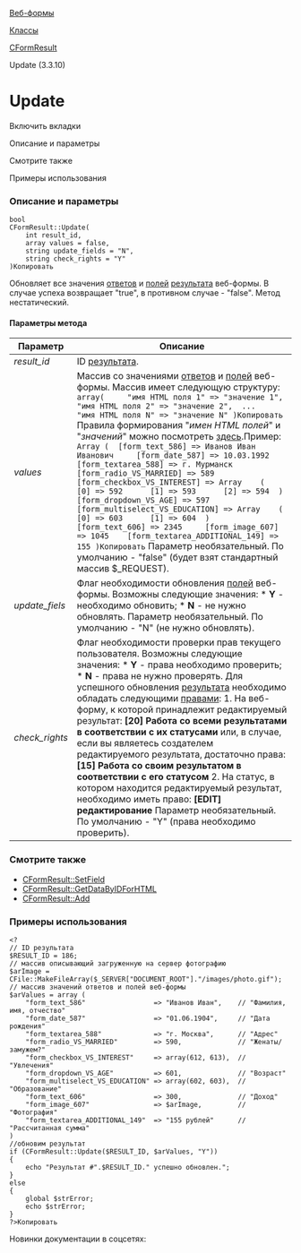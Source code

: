 [Веб-формы](/api_help/form/index.php)

[Классы](/api_help/form/classes/index.php)

[CFormResult](/api_help/form/classes/cformresult/index.php)

Update (3.3.10)

Update
======

Включить вкладки

Описание и параметры

Смотрите также

Примеры использования

### Описание и параметры

```
bool
CFormResult::Update(
	int result_id,
	array values = false,
	string update_fields = "N",
	string check_rights = "Y"
)Копировать
```

Обновляет все значения [ответов](/api_help/form/terms.php#answer) и [полей](/api_help/form/terms.php#field) [результата](/api_help/form/terms.php#result) веб-формы. В случае успеха возвращает "true", в противном случае - "false". Метод нестатический.

#### Параметры метода

| Параметр | Описание |
| --- | --- |
| *result\_id* | ID [результата](/api_help/form/terms.php#result). |
| *values* | Массив со значениями [ответов](/api_help/form/terms.php#answer) и [полей](/api_help/form/terms.php#field) веб-формы. Массив имеет следующую структуру:  ``` array( 	"имя HTML поля 1" => "значение 1", 	"имя HTML поля 2" => "значение 2", 	... 	"имя HTML поля N" => "значение N" )Копировать ```  Правила формирования "*имен HTML полей*" и "*значений*" можно посмотреть [здесь](/api_help/form/htmlnames.php).Пример:  ``` Array ( 	[form_text_586] => Иванов Иван Иванович 	[form_date_587] => 10.03.1992 	[form_textarea_588] => г. Мурманск 	[form_radio_VS_MARRIED] => 589 	[form_checkbox_VS_INTEREST] => Array 	( 		[0] => 592 		[1] => 593 		[2] => 594 	) 	[form_dropdown_VS_AGE] => 597 	[form_multiselect_VS_EDUCATION] => Array 	( 		[0] => 603 		[1] => 604 	) 	[form_text_606] => 2345 	[form_image_607] => 1045 	[form_textarea_ADDITIONAL_149] => 155 )Копировать ```  Параметр необязательный. По умолчанию - "false" (будет взят стандартный массив $\_REQUEST). |
| *update\_fiels* | Флаг необходимости обновления [полей](/api_help/form/terms.php#field) веб-формы. Возможны следующие значения:  * **Y** - необходимо обновить; * **N** - не нужно обновлять.  Параметр необязательный. По умолчанию - "N" (не нужно обновлять). |
| *check\_rights* | Флаг необходимости проверки прав текущего пользователя. Возможны следующие значения:  * **Y** - права необходимо проверить; * **N** - права не нужно проверять.  Для успешного обновления [результата](/api_help/form/terms.php#result) необходимо обладать следующими [правами](/api_help/form/permissions.php):  1. На веб-форму, к которой принадлежит редактируемый результат:          **[20] Работа со всеми результатами в соответствии с их статусами**          или, в случае, если вы являетесь создателем редактируемого результата, достаточно права:          **[15] Работа со своим результатом в соответствии с его статусом** 2. На статус, в котором находится редактируемый результат, необходимо иметь право:          **[EDIT] редактирование**  Параметр необязательный. По умолчанию - "Y" (права необходимо проверить). |

### Смотрите также

* [CFormResult::SetField](/api_help/form/classes/cformresult/setfield.php)
* [CFormResult::GetDataByIDForHTML](/api_help/form/classes/cformresult/getdatabyidforhtml.php)
* [CFormResult::Add](/api_help/form/classes/cformresult/add.php)

### Примеры использования

```
<?
// ID результата
$RESULT_ID = 186;
// массив описывающий загруженную на сервер фотографию
$arImage = CFile::MakeFileArray($_SERVER["DOCUMENT_ROOT"]."/images/photo.gif");
// массив значений ответов и полей веб-формы
$arValues = array (
	"form_text_586"                 => "Иванов Иван",    // "Фамилия, имя, отчество"
	"form_date_587"                 => "01.06.1904",     // "Дата рождения"
	"form_textarea_588"             => "г. Москва",      // "Адрес"
	"form_radio_VS_MARRIED"         => 590,              // "Женаты/замужем?"
	"form_checkbox_VS_INTEREST"     => array(612, 613),  // "Увлечения"
	"form_dropdown_VS_AGE"          => 601,              // "Возраст"
	"form_multiselect_VS_EDUCATION" => array(602, 603),  // "Образование"
	"form_text_606"                 => 300,              // "Доход"
	"form_image_607"                => $arImage,         // "Фотография"
	"form_textarea_ADDITIONAL_149"  => "155 рублей"      // "Рассчитанная сумма"
)
//обновим результат
if (CFormResult::Update($RESULT_ID, $arValues, "Y"))
{
	echo "Результат #".$RESULT_ID." успешно обновлен.";
}
else
{
	global $strError;
	echo $strError;
}
?>Копировать
```

Новинки документации в соцсетях: